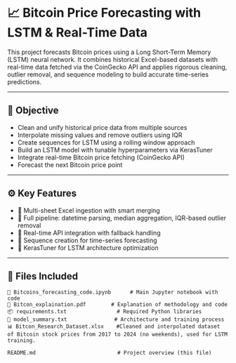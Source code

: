 # 📈 Bitcoin Price Forecasting with LSTM & Real-Time Data

This project forecasts Bitcoin prices using a Long Short-Term Memory (LSTM) neural network. It combines historical Excel-based datasets with real-time data fetched via the CoinGecko API and applies rigorous cleaning, outlier removal, and sequence modeling to build accurate time-series predictions.

---

## 🧠 Objective

- Clean and unify historical price data from multiple sources
- Interpolate missing values and remove outliers using IQR
- Create sequences for LSTM using a rolling window approach
- Build an LSTM model with tunable hyperparameters via KerasTuner
- Integrate real-time Bitcoin price fetching (CoinGecko API)
- Forecast the next Bitcoin price point

---

## ⚙️ Key Features

- 📅 Multi-sheet Excel ingestion with smart merging
- 🧹 Full pipeline: datetime parsing, median aggregation, IQR-based outlier removal
- 🔗 Real-time API integration with fallback handling
- 🔁 Sequence creation for time-series forecasting
- 🧪 KerasTuner for LSTM architecture optimization

---

## 🧾 Files Included

```plaintext
📄 Bitcoins_forecasting_code.ipynb      # Main Jupyter notebook with code
📘 Bitcon_explaination.pdf        # Explanation of methodology and code
📦 requirements.txt                # Required Python libraries
🧠 model_summary.txt               # Architecture and training process
📊 Bitcon_Research_Dataset.xlsx    #Cleaned and interpolated dataset of Bitcoin stock prices from 2017 to 2024 (no weekends), used for LSTM training.

README.md                          # Project overview (this file)
